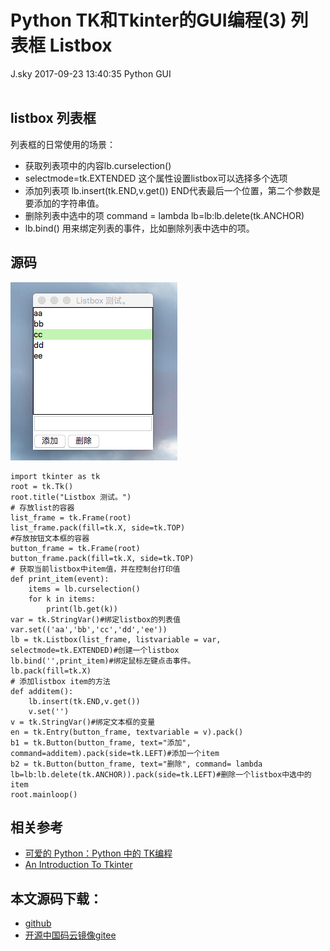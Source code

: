 <div class="blog-article">
<h1 class="title">Python TK和Tkinter的GUI编程(3) 列表框 Listbox</h1>
<span class="author">J.sky</span>
<span class="time">2017-09-23 13:40:35</span>
<span class="tag">Python GUI</span>
</div>
</br>

## listbox 列表框
列表框的日常使用的场景：

+ 获取列表项中的内容lb.curselection()
+ selectmode=tk.EXTENDED 这个属性设置listbox可以选择多个选项
+ 添加列表项 lb.insert(tk.END,v.get()) END代表最后一个位置，第二个参数是要添加的字符串值。
+ 删除列表中选中的项 command = lambda lb=lb:lb.delete(tk.ANCHOR)
+ lb.bind() 用来绑定列表的事件，比如删除列表中选中的项。


## 源码

![](assets/images/media/upload/2017/09/QQ20170923-134123.png)

<pre><code class="python">import tkinter as tk
root = tk.Tk()
root.title("Listbox 测试。")
# 存放list的容器
list_frame = tk.Frame(root)
list_frame.pack(fill=tk.X, side=tk.TOP)
#存放按钮文本框的容器
button_frame = tk.Frame(root)
button_frame.pack(fill=tk.X, side=tk.TOP)
# 获取当前listbox中item值，并在控制台打印值
def print_item(event):
    items = lb.curselection()
    for k in items:
        print(lb.get(k))
var = tk.StringVar()#绑定listbox的列表值
var.set(('aa','bb','cc','dd','ee'))
lb = tk.Listbox(list_frame, listvariable = var, selectmode=tk.EXTENDED)#创建一个listbox
lb.bind('<ButtonRelease-1>',print_item)#绑定鼠标左键点击事件。
lb.pack(fill=tk.X)
# 添加listbox item的方法
def additem():
    lb.insert(tk.END,v.get())
    v.set('')
v = tk.StringVar()#绑定文本框的变量
en = tk.Entry(button_frame, textvariable = v).pack()
b1 = tk.Button(button_frame, text="添加", command=additem).pack(side=tk.LEFT)#添加一个item
b2 = tk.Button(button_frame, text="删除", command= lambda lb=lb:lb.delete(tk.ANCHOR)).pack(side=tk.LEFT)#删除一个listbox中选中的item
root.mainloop()
</code></pre>

## 相关参考

+ [可爱的 Python：Python 中的 TK编程](https://www.ibm.com/developerworks/cn/linux/sdk/python/charm-12/index.html)
+ [An Introduction To Tkinter](http://effbot.org/tkinterbook/tkinter-index.htm)

## 本文源码下载：

+ [github](https://github.com/bosichong/17python.com/tree/master/gui)
+ [开源中国码云镜像gitee](https://gitee.com/J_Sky/17python.com/tree/master/gui)